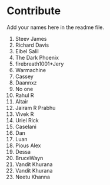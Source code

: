 # Contribute 
Add your names here in the readme file. 

1. Steev James
2. Richard Davis
3. Eibel Salil
4. The Dark Phoenix
5. firebreath1001+Jery
6. Warmachine
7. Cassey
8. Daannxz
9. No one
10. Rahul R
11. Altair
12. Jairam R Prabhu
13. Vivek R
14. Uriel Rick
15.  Caselani
16. Dan
17. Luan
18. Pious Alex
19. Dessa
20. BruceWayn
21. Vandit Khurana
22. Vandit Khurana
23. Neetu Khanna
